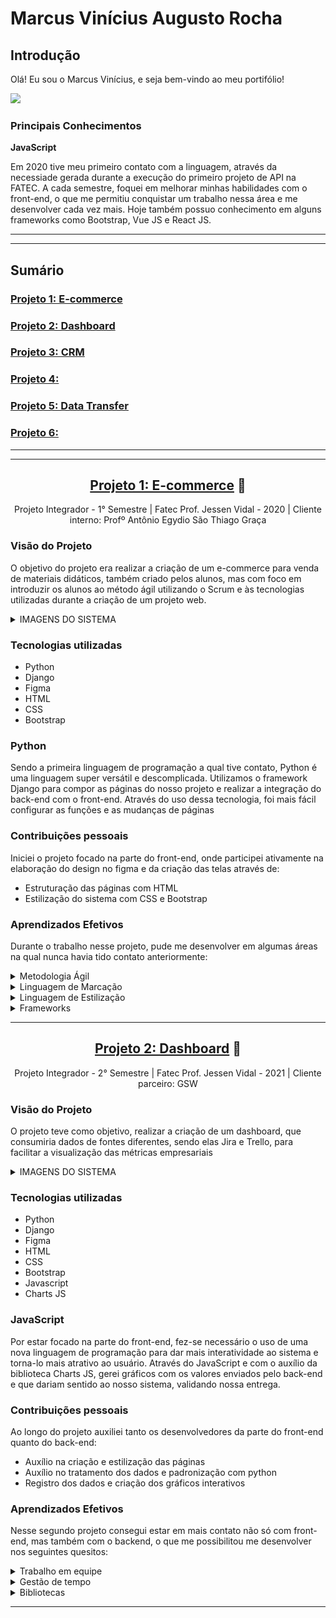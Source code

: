 <h1>Marcus Vinícius Augusto Rocha</h1>
<h2> Introdução </h2>

Olá! Eu sou o Marcus Vinícius, e seja bem-vindo ao meu portifólio!

<img width="200" src="https://avatars.githubusercontent.com/u/71012953?v=4">


<h3> Principais Conhecimentos </h3>

<b>JavaScript</b>

Em 2020 tive meu primeiro contato com a linguagem, através da necessiade gerada durante a execução do primeiro projeto de API na FATEC.
A cada semestre, foquei em melhorar minhas habilidades com o front-end, o que me permitiu conquistar um trabalho nessa área e me desenvolver cada vez mais.
Hoje também possuo conhecimento em alguns frameworks como Bootstrap, Vue JS e React JS.

---
---

<h2>Sumário</h2>
<a href="#teste"><h3><b>Projeto 1: E-commerce</b></h3></a>
<h3><a href="#Projeto2"><b>Projeto 2: Dashboard</b></a></h3>
<h3><a href="#Projeto3"><b>Projeto 3: CRM</b></a></h3>
<h3><a href="#Projeto4"><b>Projeto 4: </b></a></h3>
<h3><a href="#Projeto5"><b>Projeto 5: Data Transfer</b></a></h3>
<h3><a href="#Projeto6"><b>Projeto 6: </b></a></h3>

---
---

<h2 id="#projeto-1-e-commerce" style="text-align: center;"><b><a href="https://github.com/RoyaltyDev/Projeto_integrador_2020-2" target="_blank" style="color: inherit; cursor:pointer;">Projeto 1: E-commerce</a> 🔗</b></h2>

<p style="text-align: center;">Projeto Integrador - 1° Semestre | Fatec Prof. Jessen Vidal - 2020 | Cliente interno: Profº Antônio Egydio São Thiago Graça</p>

<h3><b> Visão do Projeto </b></h3>

O objetivo do projeto era realizar a criação de um e-commerce para venda de materiais didáticos, também criado pelos alunos, mas com foco em introduzir os alunos ao método ágil utilizando o Scrum e às tecnologias utilizadas durante a criação de um projeto web.

<details>
<summary>IMAGENS DO SISTEMA</summary>
<img src="[./images/P1_I1.jpg](https://raw.githubusercontent.com/mvarocha/Bertoti/main/metodologia%20da%20pesquisa%20cientifico%20tecnologica/images/P1_I1.jpg)">
<figcaption style="font-size: smaller;">Homepage</p>
<img src="./images/P1_I2.jpg">
<figcaption style="font-size: smaller;">Parte inferior da homepage - Conteúdos e rodapé</p>
<img src="./images/P1_I3.jpg">
<figcaption style="font-size: smaller;">Página de conteúdo específico</p>
</details>

<h3><b> Tecnologias utilizadas </b></h3>

- Python
- Django
- Figma
- HTML
- CSS
- Bootstrap

<h3><b> Python </b></h3>

Sendo a primeira linguagem de programação a qual tive contato, Python é uma linguagem super versátil e descomplicada. Utilizamos o framework Django para compor as páginas do nosso projeto e realizar a integração do back-end com o front-end. Através do uso dessa tecnologia, foi mais fácil configurar as funções e as mudanças de páginas


<h3><b> Contribuições pessoais </b></h3>

Iniciei o projeto focado na parte do front-end, onde participei ativamente na elaboração do design no figma e da criação das telas através de:
- Estruturação das páginas com HTML
- Estilização do sistema com CSS e Bootstrap

<h3><b> Aprendizados Efetivos </b></h3>

Durante o trabalho nesse projeto, pude me desenvolver em algumas áreas na qual nunca havia tido contato anteriormente:
<details>
<summary>Metodologia Ágil</summary>
O início do trabalho com o método Scrum facilitou a organização e desenvolvimento do projeto. Através dele, foi mais fácil compreender quais eram os requisitos e traçar o plano de como iríamos entregá-los
</details>

<details>
<summary>Linguagem de Marcação</summary>
Logo no início do projeto tive meu primeiro contato com o HTML, e compreendi que haviam outros tipos de linguagem, além das de programação. Utilizando-o para estruturar nossas páginas, busquei saber mais sobre como a linguagem funcionava, como deveria ser estruturada, o que era indispensável e quais tags deveria utilizar para cada coisa.
</details>

<details>
<summary>Linguagem de Estilização</summary>
Em conjunto com o HTML, busquei conhecimento também sobre o CSS, utilizado para dar vida ao sistema e comodidade ao usuário. Entendi que um sistema limpo dá mais conforto ao usuário e o mantém por mais tempo utilizando nosso sistema
</details>

<details>
<summary>Frameworks</summary>
O Bootstrap foi o principal framework utilizado por mim durante o trabalho no projeto. Por não ter nenhum conhecimento prévio de como criar uma página web, o Bootstrap serviu de grande auxílio por possuir designs prontos, que são facilmente acessados por meio de classes no HTML.
</details>

---

<h2 id="Projeto2" style="text-align: center;"><b><a href="https://github.com/Time-1-ADS/ProjetoGSW" style="color: inherit; cursor: pointer;">Projeto 2: Dashboard</a> 🔗</b></h2>

<p style="text-align: center;">Projeto Integrador - 2° Semestre | Fatec Prof. Jessen Vidal - 2021 | Cliente parceiro: GSW</p>

<h3><b> Visão do Projeto </b></h3>

O projeto teve como objetivo, realizar a criação de um dashboard, que consumiria dados de fontes diferentes, sendo elas Jira e Trello, para facilitar a visualização das métricas empresariais

<details>
<summary>IMAGENS DO SISTEMA</summary>
<img src="./images/P2_I1.png">
<figcaption style="font-size: smaller;">Homepage</p>
<img src="./images/P2_I2.png">
<figcaption style="font-size: smaller;">Tela de colaboradores</p>
<img src="./images/P2_I3.png">
<figcaption style="font-size: smaller;">Ranking de tasks fechadas</p>
</details>

<h3><b> Tecnologias utilizadas </b></h3>

- Python
- Django
- Figma
- HTML
- CSS
- Bootstrap
- Javascript
- Charts JS

<h3><b> JavaScript </b></h3>

Por estar focado na parte do front-end, fez-se necessário o uso de uma nova linguagem de programação para dar mais interatividade ao sistema e torna-lo mais atrativo ao usuário. Através do JavaScript e com o auxílio da biblioteca Charts JS, gerei gráficos com os valores enviados pelo back-end e que dariam sentido ao nosso sistema, validando nossa entrega.

<h3><b> Contribuições pessoais </b></h3>

Ao longo do projeto auxiliei tanto os desenvolvedores da parte do front-end quanto do back-end:
- Auxílio na criação e estilização das páginas
- Auxílio no tratamento dos dados e padronização com python
- Registro dos dados e criação dos gráficos interativos

<h3><b> Aprendizados Efetivos </b></h3>

Nesse segundo projeto consegui estar em mais contato não só com front-end, mas também com o backend, o que me possibilitou me desenvolver nos seguintes quesitos:
<details>
<summary>Trabalho em equipe</summary>
Atuando nas duas frentes do projeto, sendo o front-end e o back-end, acabei desenvolvendo melhor minha forma de trabalhar em equipe. Ao fornecer auxílio, precisei aprimorar meu lado empático e procurar entender as dificuldades de cada um, para que pudesse ajudar da melhor forma e assim conseguirmos finalizar as tarefas dentro do prazo estipulado
</details>

<details>
<summary>Gestão de tempo</summary>
Além de prestar auxílio aos meus colegas também possuia minhas próprias tasks, o que me forçou de modo positivo a gerir melhor meu tempo. Separava horários específicos em que estaria livre para ajudar e que estaria focado no que eu havia me comprometido em entregar.
</details>

<details>
<summary>Bibliotecas</summary>
O uso de bibliotecas foi algo novo para mim nesse semestre. Esse tipo de tecnologia ajuda muito pois não precisamos criar tudo do zero. Para cada objetivo existem diversas bibliotecas, as quais precisamos apenas importá-las e seguir a documentação de como usá-las.
A biblioteca utilizada foi o Charts JS para composição dos gráficos interativos, e que eram o foco do nosso projeto.
</details>

---
